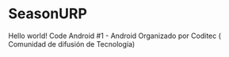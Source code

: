 SeasonURP
=========
Hello world! Code Android #1 - Android
Organizado por Coditec ( Comunidad de difusión de Tecnología)
